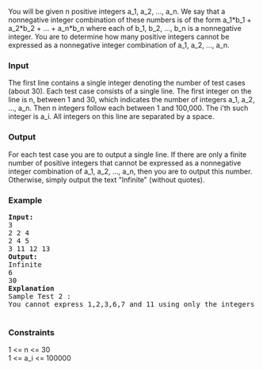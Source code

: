 <p>You will be given n positive integers a_1, a_2, ..., a_n. We say that a  nonnegative integer combination of these numbers is of the form a_1*b_1 +  a_2*b_2 + ... + a_n*b_n where each of b_1, b_2, ..., b_n is a  nonnegative integer. You are to determine how many positive integers  cannot be expressed as a nonnegative integer combination of a_1, a_2,  ..., a_n.</p>
<h3>Input</h3>
<p>The first line contains a single integer denoting the number of test  cases (about 30). Each test case consists of a single line. The first  integer on the line is n, between 1 and 30, which indicates the number  of integers a_1, a_2, ..., a_n. Then n integers follow each between 1  and 100,000. The i'th such integer is a_i. All integers on this line are  separated by a space.</p>
<h3>Output</h3>
<p>For each test case you are to output a single line. If there are only a  finite number of positive integers that cannot be expressed as a  nonnegative integer combination of a_1, a_2, ..., a_n, then you are to  output this number. Otherwise, simply output the text "Infinite"  (without quotes).</p>
<h3>Example</h3>
<pre><strong>Input:</strong><br>3 <br>2 2 4 <br>2 4 5 <br>3 11 12 13<br><strong>Output:</strong>
Infinite <br>6 <br>30<br><strong>Explanation<br></strong>Sample Test 2 :<br>You cannot express 1,2,3,6,7 and 11 using only the integers 4 and 5.<br><strong><br></strong></pre>
<h3>Constraints</h3>
<p>1 &lt;= n &lt;= 30 <br> 1 &lt;= a_i &lt;= 100000</p>